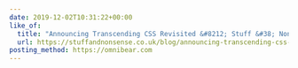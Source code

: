 ```yaml
---
date: 2019-12-02T10:31:22+00:00
like_of:
  title: "Announcing Transcending CSS Revisited &#8212; Stuff &#38; Nonsense"
  url: https://stuffandnonsense.co.uk/blog/announcing-transcending-css-revisited
posting_method: https://omnibear.com
---
```

